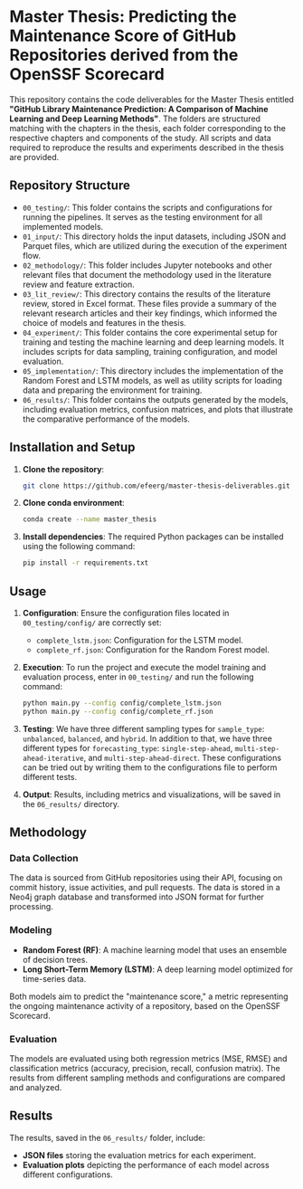 # Master Thesis: Predicting the Maintenance Score of GitHub Repositories derived from the OpenSSF Scorecard

This repository contains the code deliverables for the Master Thesis entitled **"GitHub Library Maintenance Prediction: A Comparison of Machine Learning and Deep Learning Methods"**. The folders are structured matching with the chapters in the thesis, each folder corresponding to the respective chapters and components of the study. All scripts and data required to reproduce the results and experiments described in the thesis are provided.

## Repository Structure

- `00_testing/`: This folder contains the scripts and configurations for running the pipelines. It serves as the testing environment for all implemented models.
- `01_input/`: This directory holds the input datasets, including JSON and Parquet files, which are utilized during the execution of the experiment flow.
- `02_methodology/`: This folder includes Jupyter notebooks and other relevant files that document the methodology used in the literature review and feature extraction.
- `03_lit_review/`: This directory contains the results of the literature review, stored in Excel format. These files provide a summary of the relevant research articles and their key findings, which informed the choice of models and features in the thesis.
- `04_experiment/`: This folder contains the core experimental setup for training and testing the machine learning and deep learning models. It includes scripts for data sampling, training configuration, and model evaluation.
- `05_implementation/`: This directory includes the implementation of the Random Forest and LSTM models, as well as utility scripts for loading data and preparing the environment for training.
- `06_results/`: This folder contains the outputs generated by the models, including evaluation metrics, confusion matrices, and plots that illustrate the comparative performance of the models.

## Installation and Setup

1. **Clone the repository**:
   ```bash
   git clone https://github.com/efeerg/master-thesis-deliverables.git
   ```

2. **Clone conda environment**:
   ```bash
   conda create --name master_thesis
   ```

3. **Install dependencies**:
   The required Python packages can be installed using the following command:
   ```bash
   pip install -r requirements.txt
   ```

## Usage

1. **Configuration**: Ensure the configuration files located in `00_testing/config/` are correctly set:
   - `complete_lstm.json`: Configuration for the LSTM model.
   - `complete_rf.json`: Configuration for the Random Forest model.

2. **Execution**: To run the project and execute the model training and evaluation process, enter in `00_testing/` and run the following command:
   ```bash
   python main.py --config config/complete_lstm.json
   python main.py --config config/complete_rf.json
   ```

3. **Testing**: We have three different sampling types for `sample_type`: `unbalanced`, `balanced`, and `hybrid`. In addition to that, we have three different types for `forecasting_type`: `single-step-ahead`, `multi-step-ahead-iterative`, and `multi-step-ahead-direct`. These configurations can be tried out by writing them to the configurations file to perform different tests.

4. **Output**: Results, including metrics and visualizations, will be saved in the `06_results/` directory.

## Methodology

### Data Collection
The data is sourced from GitHub repositories using their API, focusing on commit history, issue activities, and pull requests. The data is stored in a Neo4j graph database and transformed into JSON format for further processing.

### Modeling
- **Random Forest (RF)**: A machine learning model that uses an ensemble of decision trees.
- **Long Short-Term Memory (LSTM)**: A deep learning model optimized for time-series data. 

Both models aim to predict the "maintenance score," a metric representing the ongoing maintenance activity of a repository, based on the OpenSSF Scorecard.

### Evaluation
The models are evaluated using both regression metrics (MSE, RMSE) and classification metrics (accuracy, precision, recall, confusion matrix). The results from different sampling methods and configurations are compared and analyzed.

## Results

The results, saved in the `06_results/` folder, include:
- **JSON files** storing the evaluation metrics for each experiment.
- **Evaluation plots** depicting the performance of each model across different configurations.
